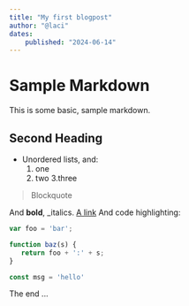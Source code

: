 ```yaml
---
title: "My first blogpost"
author: "@laci"
dates:
    published: "2024-06-14"
---
```





# Sample Markdown
This is some basic, sample markdown.
## Second Heading
               
- Unordered lists, and:
    1. one
    2. two
    3.three
                
               
> Blockquote
                
                
And **bold**, _italics.
[A link](https://markdowntohtml.com)
And code highlighting:

```js
var foo = 'bar';

function baz(s) {
   return foo + ':' + s;
}

const msg = 'hello'
```
The end ...
             